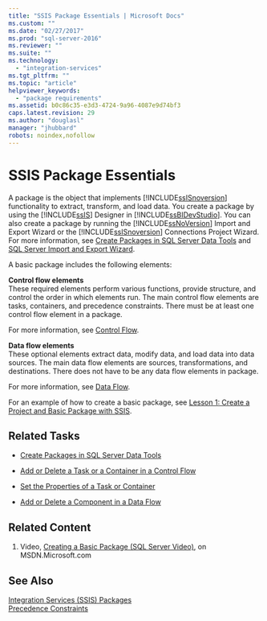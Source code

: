 ```yaml
---
title: "SSIS Package Essentials | Microsoft Docs"
ms.custom: ""
ms.date: "02/27/2017"
ms.prod: "sql-server-2016"
ms.reviewer: ""
ms.suite: ""
ms.technology: 
  - "integration-services"
ms.tgt_pltfrm: ""
ms.topic: "article"
helpviewer_keywords: 
  - "package requirements"
ms.assetid: b0c86c35-e3d3-4724-9a96-4087e9d74bf3
caps.latest.revision: 29
ms.author: "douglasl"
manager: "jhubbard"
robots: noindex,nofollow
---
```

# SSIS Package Essentials
  A package is the object that implements [!INCLUDE[ssISnoversion](../a9notintoc/includes/ssisnoversion-md.md)] functionality to extract, transform, and load data. You create a package by using the [!INCLUDE[ssIS](../a9retired/includes/ssis-md.md)] Designer in [!INCLUDE[ssBIDevStudio](../a9notintoc/includes/ssbidevstudio-md.md)]. You can also create a package by running the [!INCLUDE[ssNoVersion](../a9notintoc/includes/ssnoversion-md.md)] Import and Export Wizard or the [!INCLUDE[ssISnoversion](../a9notintoc/includes/ssisnoversion-md.md)] Connections Project Wizard. For more information, see [Create Packages in SQL Server Data Tools](../integration-services/create-packages-in-sql-server-data-tools.md) and [SQL Server Import and Export Wizard](SQL%20Server%20Import%20and%20Export%20Wizard.md).  
  
 A basic package includes the following elements:  
  
 **Control flow elements**  
 These required elements perform various functions, provide structure, and control the order in which elements run. The main control flow elements are tasks, containers, and precedence constraints. There must be at least one control flow element in a package.  
  
 For more information, see [Control Flow](../integration-services/control-flow/control-flow.md).  
  
 **Data flow elements**  
 These optional elements extract data, modify data, and load data into data sources. The main data flow elements are sources, transformations, and destinations. There does not have to be any data flow elements in package.  
  
 For more information, see [Data Flow](../integration-services/data-flow/data-flow.md).  
  
 For an example of how to create a basic package, see [Lesson 1: Create a Project and Basic Package with SSIS](../integration-services/tutorials/lesson-1-create-a-project-and-basic-package-with-ssis.md).  
  
## Related Tasks  
  
-   [Create Packages in SQL Server Data Tools](../integration-services/create-packages-in-sql-server-data-tools.md)  
  
-   [Add or Delete a Task or a Container in a Control Flow](../integration-services/control-flow/add-or-delete-a-task-or-a-container-in-a-control-flow.md)  
  
-   [Set the Properties of a Task or Container](../a9retired/set-the-properties-of-a-task-or-container.md)  
  
-   [Add or Delete a Component in a Data Flow](../integration-services/data-flow/add-or-delete-a-component-in-a-data-flow.md)  
  
## Related Content  
  
1.  Video, [Creating a Basic Package (SQL Server Video)](http://go.microsoft.com/fwlink/?LinkId=131023), on MSDN.Microsoft.com  
  
## See Also  
 [Integration Services &#40;SSIS&#41; Packages](../integration-services/integration-services-ssis-packages.md)   
 [Precedence Constraints](../integration-services/control-flow/precedence-constraints.md)  
  
  